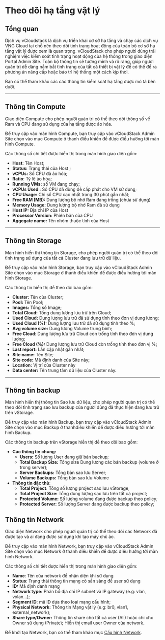 # Theo dõi hạ tầng vật lý

## Tổng quan

Dịch vụ vCloudstack là dịch vụ triển khai cơ sở hạ tầng và chạy các dịch vụ VNG Cloud tại chỗ nên theo dõi tình trạng hoạt động của toàn bộ cơ sở hạ tầng vật lý được xem là quan trọng. vCloudStack cho phép người dùng trải nghiệm việc kiểm soát tình trạng hoạt động của hệ thống trong giao diện Portal Admin Site. Toàn bộ thông tin sẽ tường minh và rõ ràng, giúp người quản trị dễ dàng nắm bắt tình trạng của tất cả thiết bị vật lý để có thể đề ra phương án nâng cấp hoặc bảo trì hệ thống một cách kịp thời.

Bạn có thể tham khảo các các thông tin kiểm soát hạ tầng được mô tả bên dưới.

***

## Thông tin Compute

Giao diện Compute cho phép người quản trị có thể theo dõi thông số về Ram và CPU đang sử dụng của hạ tầng được ảo hóa. 

Để truy cập vào màn hình Compute, bạn truy cập vào vCloudStack Admin Site chọn vào mục Compute ở thanh điều khiển để được điều hướng tới màn hình Compute.

Các thông số chi tiết được hiển thị trong màn hình giao diện gồm:

* **Host:** Tên Host;
* **Status:** Trạng thái của Host ;
* **vCPUs:** Số CPU đã ảo hóa;
* **Ratio:** Tỷ lệ ảo hóa;
* **Running VMs:** số VM đang chạy;
* **vCPUs Used :** Số CPU đã dùng đề cấp phát cho VM sử dụng;
* **CPU Usage:** Chỉ số CPU cao nhất trong 30 phút gần nhất;
* **Free RAM (MB):** Dung lượng bộ nhớ Ram đang trống (chưa sử dụng)
* **Memory Usage:** Dung lượng bộ nhớ Ram đã sử dụng
* **Host IP:** Địa chỉ IP của Host
* **Processor Version:**  Phiên bản của CPU
* **Aggegate name:** Tên nhóm thuộc tính của Host

***

## Thông tin Storage

Màn hình hiển thị thông tin Storage, cho phép người quản trị có thể theo dõi tình trạng sử dụng của tất cả Cluster đang lưu trữ dữ liệu. 

Để truy cập vào màn hình Storage, bạn truy cập vào vCloudStack Admin Site chọn vào mục Storage ở thanh điều khiển để được điều hướng tới màn hình Storage.

Các thông tin hiển thị để theo dõi bao gồm:

* **Cluster:** Tên của Cluster;
* **Pool:** Tên Pool;
* **Images:** Tổng số Image;
* **Total Cloud:** Tổng dung lượng lưu trữ trên Cloud;
* **Used Cloud:** Dung lượng lưu trữ đã sử dụng tính theo đơn vị dung lương;
* **Used Cloud (%):** Dung lượng lưu trữ đã sử dụng tính theo %;
* **Avg volume size:** Dung lượng Volume trung bình; 
* **Free Cloud**: Dung lượng lưu trữ Cloud còn trống tính theo đơn vị dung lượng;
* **Free Cloud (%):** Dung lượng lưu trữ Cloud còn trống tính theo đơn vị  %;
* **Last report:** Lần cập nhật gần nhất;
* **Site name:** Tên Site;
* **Site code:** Mã định danh của Site này;
* **Location:**  Vị trí của Cluster này
* **Data center:** Tên trung tâm dữ liệu của Cluster này.

***

## Thông tin backup

Màn hình hiển thị thông tin Sao lưu dữ liệu, cho phép người quản trị có thể theo dõi tình trạng sao lưu backup của người dùng đã thực hiện đang lưu trữ trên vStorage.

Để truy cập vào màn hình Backup, bạn truy cập vào vCloudStack Admin Site chọn vào mục Backup ở thanhđiều khiển để được điều hướng tới màn hình Backup.

Các thông tin backup trên vStorage hiển thị để theo dõi bao gồm:

* **Các thông tin chung:**
  * **Users:** Số lượng User đang giữ bản backup;
  * **Total Backup Size:** Tổng size Dung lương các bản backup (volume ở trong server);
  * **Server Backups:** Tổng bản sao lưu Server;
  * **Volume Backups:** Tổng bản sao lưu Volume
* **Thông tin đặc thù:**
  * **Total Project:** Tổng số lượng project sao lưu vStorage;
  * **Total Project Size:** Tổng dung lượng sao lưu trên tất cả project;
  * **Protected Volume:** Số lượng volume đang được backup theo policy;
  * **Protected Server:** Số lượng Server đang được backup theo policy;



## Thông tin Network

Giao diện Network cho phép người quản trị có thể theo dõi các Network đã được tạo và ai đang được sử dụng khi tạo máy chủ ảo. 

Để truy cập vào màn hình Network, bạn truy cập vào vCloudStack Admin Site chọn vào mục Network ở thanh điều khiển để được điều hướng tới màn hình Network.

Các thông số chi tiết được hiển thị trong màn hình giao diện gồm:

* **Name**: Tên của network để nhận diện khi sử dụng
* **Status**: Trạng thái thông tin mạng có sẵn sàng để user sử dụng
* **ID:** Mã định danh mạng
* **Network type:** Phân bổ địa chỉ IP subnet và IP gateway (e.g: vlan, vxlan…);
* **Segment ID**: mã ID dựa theo loại mạng cấu hình;
* **Physical Network:** Thông tin Mạng vật lý (e.g: br0, vlan1, external\_network);
* **Share type/Owner:** Thông tin share cho tất cả user (All) hoặc chỉ cho Owner sử dụng (Private); Hiển thị email user Owner của network.

Để khởi tạo Network, bạn có thể tham khảo mục [Cấu hình Network](https://docs.vngcloud.vn/vng-cloud-document/vn/vcloudstack/bat-dau-voi-vcloudstack/cau-hinh-network).
